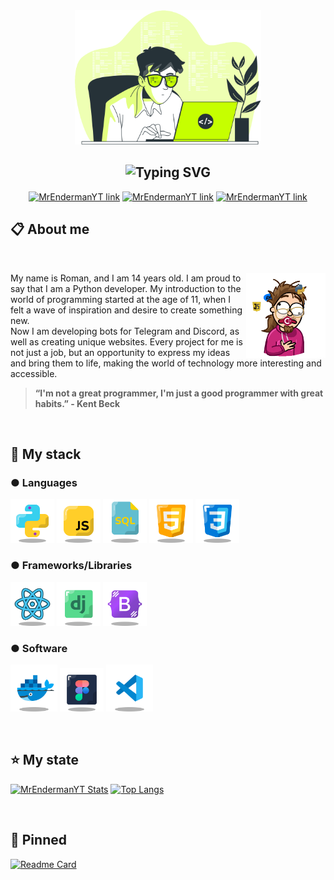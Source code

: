 <div align="center">
<img weight="300" height="215" src="data/table.svg">
 
<h2 href="https://github.com/MrEnderman-YT"><img src="https://readme-typing-svg.demolab.com?font=Fira%2BCode&weight=900&size=30&pause=1000&color=2AA889&center=true&width=550&height=60&lines=Hello+there!+I'm+Roman!;Python+Developer!;Always+lerning++new+things!;%2B3+years+of+coding+experience!;From+github+import+MrEnderman" alt="Typing SVG" /></h2>

[![MrEndermanYT link](https://img.shields.io/badge/TELEGRAM-2AA889?style=for-the-badge&logo=telegram&logoColor=white)](https://t.me/MrEnderman_YT)
[![MrEndermanYT link](https://img.shields.io/badge/DISCORD-2AA889?style=for-the-badge&logo=discord&logoColor=white)](https://discordapp.com/users/839816191254331413/ )
[![MrEndermanYT link](https://img.shields.io/badge/LINKEDIN-2AA889?style=for-the-badge&logo=linkedin&logoColor=white)](https://github.com/MrEnderman-YT)


</div>
<div align="left">

<h2>📋 About me</h2>
⠀

<a><img align="right" src="auch.gif" weight="120" height="136" title="Python"/></a>
My name is Roman, and I am 14 years old. I am proud to say that I am a Python developer.
My introduction to the world of programming started at the age of 11, when I felt a wave of inspiration and desire to create something new. <br/>
Now I am developing bots for Telegram and Discord, as well as creating unique websites. Every project for me is not just a job, but an opportunity to express my ideas and bring them to life, making the world of technology more interesting and accessible.

> **“I'm not a great programmer, I'm just a good programmer with great habits.” - Kent Beck**

⠀
<h2><b>💼 My stack</b></h2>
<h3>● Languages</h3>

<img src="data/icon-python.svg" weight="70" height="70" title="Python"/>
<img src="data/icon-js.svg" weight="70" height="70" title="JavaScript"/>
<img src="data/icon-mysql.svg" weight="70" height="70" title="Mysql"/>
<img src="data/icon-html.svg" weight="70" height="70" title="HTML"/>
<img src="data/icon-css.svg" weight="70" height="70" title="CSS"/>

<h3>● Frameworks/Libraries</h3>

<img src="data/icon-react.svg" weight="70" height="70" title="React"/>
<img src="data/icon-django.svg" weight="70" height="70" title="Django"/>
<img src="data/icon-bootstrap.svg" weight="70" height="70" title="Bootstrap"/>

<h3>● Software</h3>

<img src="data/icon-docker.svg" weight="75" height="75" title="Docker"/>
<img src="data/icon-figma.svg" weight="70" height="70" title="Figma"/>
<img src="data/icon-vscode.svg" weight="75" height="75" title="VSCode"/>

⠀
<h2>⭐ My state</h2>
  
[![MrEndermanYT Stats](https://github-readme-stats.vercel.app/api?username=MrEnderman-YT&show_icons=true&theme=gotham&locale=en)](https://github.com/anuraghazra/github-readme-stats) [![Top Langs](https://github-readme-stats.vercel.app/api/top-langs/?username=MrEnderman-YT&layout=compact&theme=gotham)](https://github.com/MrEnderman-YT)

⠀
<h2>📌 Pinned</h2>

[![Readme Card](https://github-readme-stats.vercel.app/api/pin/?username=MrEnderman-YT&repo=Network-City-Helper&theme=gotham&show_owner=true&description_lines_count=3)](https://github.com/MrEnderman-YT/Network-City-Helper)
</div>
